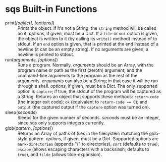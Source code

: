 sqs Built-in Functions
=====

<dl>

<dt> print(<i>[object]</i>, <i>[options]</i>) </dt>
<dd>
Prints the object.  If it's not a String, the <code>string</code> method will be called on it.  <i>options</i>, if given, must be a Dict.  If a <code>file</code> or <code>out</code> option is given, the object is written to it (by calling its <code>write()</code> method) instead of to stdout.  If an <code>end</code> option is given, that is printed at the end instead of a newline (it can be an empty string).  If no arguments are given, a newline is printed to stdout.
</dd>

<dt> run(<i>arguments</i>, <i>[options]</i>) </dt>
<dd>
Runs a program.  Normally, <i>arguments</i> should be an Array, with the program name or path as the first (zeroth) argument, and the command-line arguments to the program as the rest of the arguments.  <i>arguments</i> can also be a String; in that case it will be run through a shell.  <i>options</i>, if given, must be a Dict.  The only supported option is <code>capture</code>; if true, the stdout of the program will be captured as a String.  Returns an object that supports these methods: <code>return-code</code> (the integer exit code); <code>ok</code> (equivalent to <code>return-code == 0</code>); and <code>output</code> (the captured output if the <code>capture</code> option was turned on).
</dd>

<dt> sleep(<i>seconds</i>) </dt>
<dd>
Sleeps for the given number of seconds.  <i>seconds</i> must be an integer, since sqs only supports integers currently.
</dd>

<dt> glob(<i>pattern</i>, <i>[options]</i>) </dt>
<dd>
Returns an Array of paths of files in the filesystem matching the glob-style pattern.  <i>options</i>, if given, must be a Dict.  Supported options are <code>mark-directories</code> (appends "/" to directories), <code>sort</code> (defaults to <code>true</code>), <code>escape</code> (allows escaping characters with a backslash; defaults to <code>true</code>), and <code>tilde</code> (allows tilde-expansion).
</dd>

</dl>


